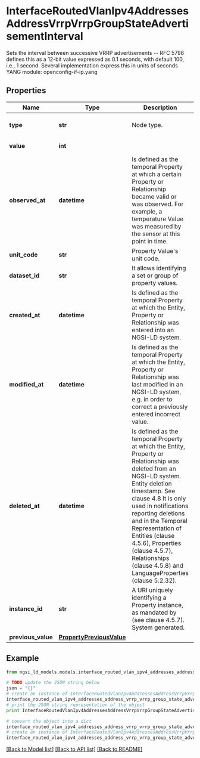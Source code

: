 # InterfaceRoutedVlanIpv4AddressesAddressVrrpVrrpGroupStateAdvertisementInterval

Sets the interval between successive VRRP advertisements -- RFC 5798 defines this as a 12-bit value expressed as 0.1 seconds, with default 100, i.e., 1 second. Several implementation express this in units of seconds  YANG module: openconfig-if-ip.yang 

## Properties

Name | Type | Description | Notes
------------ | ------------- | ------------- | -------------
**type** | **str** | Node type.  | [optional] [default to 'Property']
**value** | **int** |  | [default to 100]
**observed_at** | **datetime** | Is defined as the temporal Property at which a certain Property or Relationship became valid or was observed. For example, a temperature Value was measured by the sensor at this point in time.  | [optional] 
**unit_code** | **str** | Property Value&#39;s unit code.  | [optional] 
**dataset_id** | **str** | It allows identifying a set or group of property values.  | [optional] 
**created_at** | **datetime** | Is defined as the temporal Property at which the Entity, Property or Relationship was entered into an NGSI-LD system.  | [optional] [readonly] 
**modified_at** | **datetime** | Is defined as the temporal Property at which the Entity, Property or Relationship was last modified in an NGSI-LD system, e.g. in order to correct a previously entered incorrect value.  | [optional] [readonly] 
**deleted_at** | **datetime** | Is defined as the temporal Property at which the Entity, Property or Relationship was deleted from an NGSI-LD system.  Entity deletion timestamp. See clause 4.8 It is only used in notifications reporting deletions and in the Temporal Representation of Entities (clause 4.5.6), Properties (clause 4.5.7), Relationships (clause 4.5.8) and LanguageProperties (clause 5.2.32).  | [optional] [readonly] 
**instance_id** | **str** | A URI uniquely identifying a Property instance, as mandated by (see clause 4.5.7). System generated.  | [optional] [readonly] 
**previous_value** | [**PropertyPreviousValue**](PropertyPreviousValue.md) |  | [optional] 

## Example

```python
from ngsi_ld_models.models.interface_routed_vlan_ipv4_addresses_address_vrrp_vrrp_group_state_advertisement_interval import InterfaceRoutedVlanIpv4AddressesAddressVrrpVrrpGroupStateAdvertisementInterval

# TODO update the JSON string below
json = "{}"
# create an instance of InterfaceRoutedVlanIpv4AddressesAddressVrrpVrrpGroupStateAdvertisementInterval from a JSON string
interface_routed_vlan_ipv4_addresses_address_vrrp_vrrp_group_state_advertisement_interval_instance = InterfaceRoutedVlanIpv4AddressesAddressVrrpVrrpGroupStateAdvertisementInterval.from_json(json)
# print the JSON string representation of the object
print InterfaceRoutedVlanIpv4AddressesAddressVrrpVrrpGroupStateAdvertisementInterval.to_json()

# convert the object into a dict
interface_routed_vlan_ipv4_addresses_address_vrrp_vrrp_group_state_advertisement_interval_dict = interface_routed_vlan_ipv4_addresses_address_vrrp_vrrp_group_state_advertisement_interval_instance.to_dict()
# create an instance of InterfaceRoutedVlanIpv4AddressesAddressVrrpVrrpGroupStateAdvertisementInterval from a dict
interface_routed_vlan_ipv4_addresses_address_vrrp_vrrp_group_state_advertisement_interval_form_dict = interface_routed_vlan_ipv4_addresses_address_vrrp_vrrp_group_state_advertisement_interval.from_dict(interface_routed_vlan_ipv4_addresses_address_vrrp_vrrp_group_state_advertisement_interval_dict)
```
[[Back to Model list]](../README.md#documentation-for-models) [[Back to API list]](../README.md#documentation-for-api-endpoints) [[Back to README]](../README.md)


